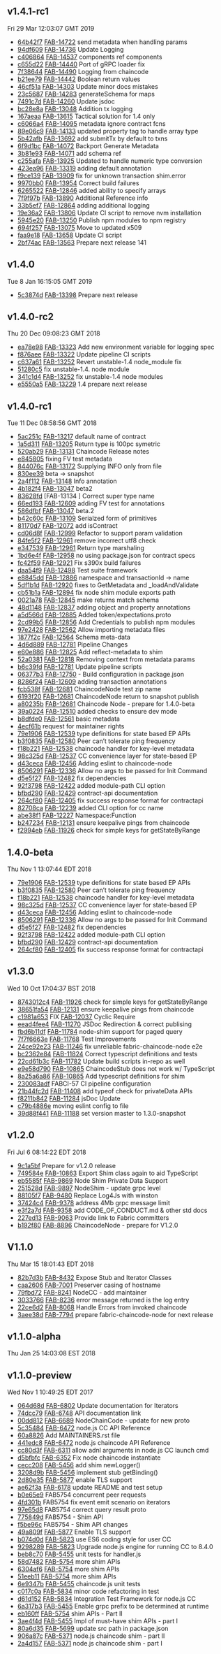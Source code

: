 ## v1.4.1-rc1
Fri 29 Mar 12:03:07 GMT 2019

* [64b42f7](https://github.com/hyperledger/fabric/commit/64b42f7) [FAB-14722](https://jira.hyperledger.org/browse/FAB-14722) send metadata when handling params
* [94df609](https://github.com/hyperledger/fabric/commit/94df609) [FAB-14736](https://jira.hyperledger.org/browse/FAB-14736) Update Logging
* [c406864](https://github.com/hyperledger/fabric/commit/c406864) [FAB-14537](https://jira.hyperledger.org/browse/FAB-14537) components ref components
* [c655d22](https://github.com/hyperledger/fabric/commit/c655d22) [FAB-14440](https://jira.hyperledger.org/browse/FAB-14440) Port of gRPC loader fix
* [7f38644](https://github.com/hyperledger/fabric/commit/7f38644) [FAB-14490](https://jira.hyperledger.org/browse/FAB-14490) Logging from chaincode
* [b21ee79](https://github.com/hyperledger/fabric/commit/b21ee79) [FAB-14442](https://jira.hyperledger.org/browse/FAB-14442) Boolean return values
* [46cf51a](https://github.com/hyperledger/fabric/commit/46cf51a) [FAB-14303](https://jira.hyperledger.org/browse/FAB-14303) Update minor docs mistakes
* [23c5687](https://github.com/hyperledger/fabric/commit/23c5687) [FAB-14283](https://jira.hyperledger.org/browse/FAB-14283) generateSchema for maps
* [7491c7d](https://github.com/hyperledger/fabric/commit/7491c7d) [FAB-14260](https://jira.hyperledger.org/browse/FAB-14260) Update jsdoc
* [bc28e8a](https://github.com/hyperledger/fabric/commit/bc28e8a) [FAB-13048](https://jira.hyperledger.org/browse/FAB-13048) Addition tx logging
* [167aeaa](https://github.com/hyperledger/fabric/commit/167aeaa) [FAB-13615](https://jira.hyperledger.org/browse/FAB-13615) Tactical solution for 1.4 only
* [c6066a4](https://github.com/hyperledger/fabric/commit/c6066a4) [FAB-14095](https://jira.hyperledger.org/browse/FAB-14095) metadata ignore contract fcns
* [89e06c9](https://github.com/hyperledger/fabric/commit/89e06c9) [FAB-14133](https://jira.hyperledger.org/browse/FAB-14133) updated property tag to handle array type
* [5b42afb](https://github.com/hyperledger/fabric/commit/5b42afb) [FAB-13692](https://jira.hyperledger.org/browse/FAB-13692) add submitTx by default to txns
* [6f9d1bc](https://github.com/hyperledger/fabric/commit/6f9d1bc) [FAB-14072](https://jira.hyperledger.org/browse/FAB-14072) Backport Generate Metadata
* [3b81e93](https://github.com/hyperledger/fabric/commit/3b81e93) [FAB-14071](https://jira.hyperledger.org/browse/FAB-14071) add schema ref
* [c255afa](https://github.com/hyperledger/fabric/commit/c255afa) [FAB-13925](https://jira.hyperledger.org/browse/FAB-13925) Updated to handle numeric type conversion
* [423ea96](https://github.com/hyperledger/fabric/commit/423ea96) [FAB-13319](https://jira.hyperledger.org/browse/FAB-13319) adding default annotation
* [f9ce139](https://github.com/hyperledger/fabric/commit/f9ce139) [FAB-13909](https://jira.hyperledger.org/browse/FAB-13909) fix for unknown transaction shim.error
* [9970bb0](https://github.com/hyperledger/fabric/commit/9970bb0) [FAB-13954](https://jira.hyperledger.org/browse/FAB-13954) Correct build failures
* [6265522](https://github.com/hyperledger/fabric/commit/6265522) [FAB-12846](https://jira.hyperledger.org/browse/FAB-12846) added ability to specify arrays
* [7f9f97b](https://github.com/hyperledger/fabric/commit/7f9f97b) [FAB-13890](https://jira.hyperledger.org/browse/FAB-13890) Additional Reference info
* [33b5ef7](https://github.com/hyperledger/fabric/commit/33b5ef7) [FAB-12864](https://jira.hyperledger.org/browse/FAB-12864) adding additional logging
* [19e36a2](https://github.com/hyperledger/fabric/commit/19e36a2) [FAB-13806](https://jira.hyperledger.org/browse/FAB-13806) Update CI script to remove nvm installation
* [5945e20](https://github.com/hyperledger/fabric/commit/5945e20) [FAB-13250](https://jira.hyperledger.org/browse/FAB-13250) Publish npm modules to npm registry
* [694f257](https://github.com/hyperledger/fabric/commit/694f257) [FAB-13075](https://jira.hyperledger.org/browse/FAB-13075) Move to updated x509
* [faa9e18](https://github.com/hyperledger/fabric/commit/faa9e18) [FAB-13658](https://jira.hyperledger.org/browse/FAB-13658) Update CI script
* [2bf74ac](https://github.com/hyperledger/fabric/commit/2bf74ac) [FAB-13563](https://jira.hyperledger.org/browse/FAB-13563) Prepare next release 141

## v1.4.0
Tue  8 Jan 16:15:05 GMT 2019

* [5c3874d](https://github.com/hyperledger/fabric/commit/5c3874d) [FAB-13398](https://jira.hyperledger.org/browse/FAB-13398) Prepare next release

## v1.4.0-rc2
Thu 20 Dec 09:08:23 GMT 2018

* [ea78e98](https://github.com/hyperledger/fabric/commit/ea78e98) [FAB-13323](https://jira.hyperledger.org/browse/FAB-13323) Add new environment variable for logging spec
* [f876aee](https://github.com/hyperledger/fabric/commit/f876aee) [FAB-13322](https://jira.hyperledger.org/browse/FAB-13322) Update pipeline CI scripts
* [c637a61](https://github.com/hyperledger/fabric/commit/c637a61) [FAB-13252](https://jira.hyperledger.org/browse/FAB-13252) Revert unstable-1.4 node_module fix
* [51280c5](https://github.com/hyperledger/fabric/commit/51280c5) fix unstable-1.4. node module
* [341c1d4](https://github.com/hyperledger/fabric/commit/341c1d4) [FAB-13252](https://jira.hyperledger.org/browse/FAB-13252) fix unstable-1.4 node modules
* [e5550a5](https://github.com/hyperledger/fabric/commit/e5550a5) [FAB-13229](https://jira.hyperledger.org/browse/FAB-13229) 1.4 prepare next release

## v1.4.0-rc1
Tue 11 Dec 08:58:56 GMT 2018

* [5ac251c](https://github.com/hyperledger/fabric/commit/5ac251c) [FAB-13217](https://jira.hyperledger.org/browse/FAB-13217) default name of contract
* [1a5d311](https://github.com/hyperledger/fabric/commit/1a5d311) [FAB-13205](https://jira.hyperledger.org/browse/FAB-13205) Return type is 100pc symetric
* [520ab29](https://github.com/hyperledger/fabric/commit/520ab29) [FAB-13131](https://jira.hyperledger.org/browse/FAB-13131) Chaincode Release notes
* [e845805](https://github.com/hyperledger/fabric/commit/e845805) fixing FV test metadata
* [844076c](https://github.com/hyperledger/fabric/commit/844076c) [FAB-13172](https://jira.hyperledger.org/browse/FAB-13172) Supplying INFO only from file
* [830ee39](https://github.com/hyperledger/fabric/commit/830ee39) beta -> snapshot
* [2a4f112](https://github.com/hyperledger/fabric/commit/2a4f112) [FAB-13148](https://jira.hyperledger.org/browse/FAB-13148) Info annotation
* [4b182f4](https://github.com/hyperledger/fabric/commit/4b182f4) [FAB-13047](https://jira.hyperledger.org/browse/FAB-13047) beta2
* [83628fd](https://github.com/hyperledger/fabric/commit/83628fd) [FAB-13134 ] Correct super type name
* [66ed193](https://github.com/hyperledger/fabric/commit/66ed193) [FAB-12609](https://jira.hyperledger.org/browse/FAB-12609) adding FV test for annotations
* [586dfbf](https://github.com/hyperledger/fabric/commit/586dfbf) [FAB-13047](https://jira.hyperledger.org/browse/FAB-13047) beta.2
* [b42c60c](https://github.com/hyperledger/fabric/commit/b42c60c) [FAB-13109](https://jira.hyperledger.org/browse/FAB-13109) Serialzed form of primitives
* [81170d7](https://github.com/hyperledger/fabric/commit/81170d7) [FAB-12072](https://jira.hyperledger.org/browse/FAB-12072) add isContract
* [cd06d8f](https://github.com/hyperledger/fabric/commit/cd06d8f) [FAB-12999](https://jira.hyperledger.org/browse/FAB-12999) Refactor to support param validation
* [84fe5f2](https://github.com/hyperledger/fabric/commit/84fe5f2) [FAB-12961](https://jira.hyperledger.org/browse/FAB-12961) remove incorrect utf8 check
* [e347539](https://github.com/hyperledger/fabric/commit/e347539) [FAB-12961](https://jira.hyperledger.org/browse/FAB-12961) Return type marshaling
* [1bd6e4f](https://github.com/hyperledger/fabric/commit/1bd6e4f) [FAB-12958](https://jira.hyperledger.org/browse/FAB-12958) no using package.json for contract specs
* [fc42f59](https://github.com/hyperledger/fabric/commit/fc42f59) [FAB-12921](https://jira.hyperledger.org/browse/FAB-12921) Fix s390x build failures
* [daa54f9](https://github.com/hyperledger/fabric/commit/daa54f9) [FAB-12498](https://jira.hyperledger.org/browse/FAB-12498) Test suite framework
* [e8845dd](https://github.com/hyperledger/fabric/commit/e8845dd) [FAB-12886](https://jira.hyperledger.org/browse/FAB-12886) namespace and transactionId -> name
* [5df1b1d](https://github.com/hyperledger/fabric/commit/5df1b1d) [FAB-12920](https://jira.hyperledger.org/browse/FAB-12920) fixes to GetMetadata and _loadAndValidate
* [cb51b1a](https://github.com/hyperledger/fabric/commit/cb51b1a) [FAB-12894](https://jira.hyperledger.org/browse/FAB-12894) fix node shim module exports path
* [0021a78](https://github.com/hyperledger/fabric/commit/0021a78) [FAB-12845](https://jira.hyperledger.org/browse/FAB-12845) make returns match schema
* [48d1148](https://github.com/hyperledger/fabric/commit/48d1148) [FAB-12837](https://jira.hyperledger.org/browse/FAB-12837) adding object and property annotations
* [a5d566d](https://github.com/hyperledger/fabric/commit/a5d566d) [FAB-12885](https://jira.hyperledger.org/browse/FAB-12885) Added token/expectations.proto
* [2cd99b5](https://github.com/hyperledger/fabric/commit/2cd99b5) [FAB-12856](https://jira.hyperledger.org/browse/FAB-12856) Add Credentials to publish npm modules
* [97e2428](https://github.com/hyperledger/fabric/commit/97e2428) [FAB-12562](https://jira.hyperledger.org/browse/FAB-12562) Allow importing metadata files
* [1877f2c](https://github.com/hyperledger/fabric/commit/1877f2c) [FAB-12564](https://jira.hyperledger.org/browse/FAB-12564) Schema meta-data
* [4d6d889](https://github.com/hyperledger/fabric/commit/4d6d889) [FAB-12781](https://jira.hyperledger.org/browse/FAB-12781) Pipeline Changes
* [e60e886](https://github.com/hyperledger/fabric/commit/e60e886) [FAB-12825](https://jira.hyperledger.org/browse/FAB-12825) Add reflect-metadata to shim
* [52a0381](https://github.com/hyperledger/fabric/commit/52a0381) [FAB-12818](https://jira.hyperledger.org/browse/FAB-12818) Removing context from metadata params
* [b6c39fd](https://github.com/hyperledger/fabric/commit/b6c39fd) [FAB-12781](https://jira.hyperledger.org/browse/FAB-12781) Update pipeline scripts
* [06377b3](https://github.com/hyperledger/fabric/commit/06377b3) [FAB-12750](https://jira.hyperledger.org/browse/FAB-12750) - Build configuration in package.json
* [8286f24](https://github.com/hyperledger/fabric/commit/8286f24) [FAB-12609](https://jira.hyperledger.org/browse/FAB-12609) adding transaction annotations
* [fcb538f](https://github.com/hyperledger/fabric/commit/fcb538f) [FAB-12681](https://jira.hyperledger.org/browse/FAB-12681) ChaincodeNode test zip name
* [6193f20](https://github.com/hyperledger/fabric/commit/6193f20) [FAB-12681](https://jira.hyperledger.org/browse/FAB-12681) ChaincodeNode return to snapshot publish
* [a80235b](https://github.com/hyperledger/fabric/commit/a80235b) [FAB-12681](https://jira.hyperledger.org/browse/FAB-12681) Chaincode Node - prepare for 1.4.0-beta
* [39a0224](https://github.com/hyperledger/fabric/commit/39a0224) [FAB-12510](https://jira.hyperledger.org/browse/FAB-12510) added checks to ensure dev mode
* [b8dfde0](https://github.com/hyperledger/fabric/commit/b8dfde0) [FAB-12561](https://jira.hyperledger.org/browse/FAB-12561) basic metadata
* [4ecf61b](https://github.com/hyperledger/fabric/commit/4ecf61b) request for maintainer rights
* [79e1906](https://github.com/hyperledger/fabric/commit/79e1906) [FAB-12539](https://jira.hyperledger.org/browse/FAB-12539) type definitions for state based EP APIs
* [b3f0835](https://github.com/hyperledger/fabric/commit/b3f0835) [FAB-12580](https://jira.hyperledger.org/browse/FAB-12580) Peer can’t tolerate ping frequency
* [f18b221](https://github.com/hyperledger/fabric/commit/f18b221) [FAB-12538](https://jira.hyperledger.org/browse/FAB-12538) chaincode handler for key-level metadata
* [98c325d](https://github.com/hyperledger/fabric/commit/98c325d) [FAB-12537](https://jira.hyperledger.org/browse/FAB-12537) CC convenience layer for state-based EP
* [d43ceca](https://github.com/hyperledger/fabric/commit/d43ceca) [FAB-12456](https://jira.hyperledger.org/browse/FAB-12456) Adding eslint to chaincode-node
* [8506291](https://github.com/hyperledger/fabric/commit/8506291) [FAB-12336](https://jira.hyperledger.org/browse/FAB-12336) Allow no args to be passed for Init Command
* [d5e5f27](https://github.com/hyperledger/fabric/commit/d5e5f27) [FAB-12482](https://jira.hyperledger.org/browse/FAB-12482) fix dependencies
* [92f3798](https://github.com/hyperledger/fabric/commit/92f3798) [FAB-12422](https://jira.hyperledger.org/browse/FAB-12422) added module-path CLI option
* [bfbd290](https://github.com/hyperledger/fabric/commit/bfbd290) [FAB-12429](https://jira.hyperledger.org/browse/FAB-12429) contract-api documentation
* [264cf80](https://github.com/hyperledger/fabric/commit/264cf80) [FAB-12405](https://jira.hyperledger.org/browse/FAB-12405) fix success response format for contractapi
* [82708ca](https://github.com/hyperledger/fabric/commit/82708ca) [FAB-12239](https://jira.hyperledger.org/browse/FAB-12239) added CLI option for cc name
* [abe38f1](https://github.com/hyperledger/fabric/commit/abe38f1) [FAB-12227](https://jira.hyperledger.org/browse/FAB-12227) Namespace:Function
* [b247234](https://github.com/hyperledger/fabric/commit/b247234) [FAB-12131](https://jira.hyperledger.org/browse/FAB-12131) ensure keepalive pings from chaincode
* [f2994eb](https://github.com/hyperledger/fabric/commit/f2994eb) [FAB-11926](https://jira.hyperledger.org/browse/FAB-11926) check for simple keys for getStateByRange

## 1.4.0-beta
Thu Nov  1 13:07:44 EDT 2018

* [79e1906](https://github.com/hyperledger/fabric/commit/79e1906) [FAB-12539](https://jira.hyperledger.org/browse/FAB-12539) type definitions for state based EP APIs
* [b3f0835](https://github.com/hyperledger/fabric/commit/b3f0835) [FAB-12580](https://jira.hyperledger.org/browse/FAB-12580) Peer can’t tolerate ping frequency
* [f18b221](https://github.com/hyperledger/fabric/commit/f18b221) [FAB-12538](https://jira.hyperledger.org/browse/FAB-12538) chaincode handler for key-level metadata
* [98c325d](https://github.com/hyperledger/fabric/commit/98c325d) [FAB-12537](https://jira.hyperledger.org/browse/FAB-12537) CC convenience layer for state-based EP
* [d43ceca](https://github.com/hyperledger/fabric/commit/d43ceca) [FAB-12456](https://jira.hyperledger.org/browse/FAB-12456) Adding eslint to chaincode-node
* [8506291](https://github.com/hyperledger/fabric/commit/8506291) [FAB-12336](https://jira.hyperledger.org/browse/FAB-12336) Allow no args to be passed for Init Command
* [d5e5f27](https://github.com/hyperledger/fabric/commit/d5e5f27) [FAB-12482](https://jira.hyperledger.org/browse/FAB-12482) fix dependencies
* [92f3798](https://github.com/hyperledger/fabric/commit/92f3798) [FAB-12422](https://jira.hyperledger.org/browse/FAB-12422) added module-path CLI option
* [bfbd290](https://github.com/hyperledger/fabric/commit/bfbd290) [FAB-12429](https://jira.hyperledger.org/browse/FAB-12429) contract-api documentation
* [264cf80](https://github.com/hyperledger/fabric/commit/264cf80) [FAB-12405](https://jira.hyperledger.org/browse/FAB-12405) fix success response format for contractapi

## v1.3.0
Wed 10 Oct 17:04:37 BST 2018

* [8743012c4](https://github.com/hyperledger/fabric/commit/8743012c4) [FAB-11926](https://jira.hyperledger.org/browse/FAB-11926) check for simple keys for getStateByRange
* [38651fa54](https://github.com/hyperledger/fabric/commit/38651fa54) [FAB-12131](https://jira.hyperledger.org/browse/FAB-12131) ensure keepalive pings from chaincode
* [c1981a653](https://github.com/hyperledger/fabric/commit/c1981a653) FIX [FAB-12037](https://jira.hyperledger.org/browse/FAB-12037) Cyclic Require
* [eead4fee4](https://github.com/hyperledger/fabric/commit/eead4fee4) [FAB-11270](https://jira.hyperledger.org/browse/FAB-11270) JSDoc Redirection & correct publising
* [fbd6b11df](https://github.com/hyperledger/fabric/commit/fbd6b11df) [FAB-11784](https://jira.hyperledger.org/browse/FAB-11784) node-shim support for paged query
* [7f7f6663e](https://github.com/hyperledger/fabric/commit/7f7f6663e) [FAB-11768](https://jira.hyperledger.org/browse/FAB-11768) Test Improvements
* [24ce92e23](https://github.com/hyperledger/fabric/commit/24ce92e23) [FAB-11246](https://jira.hyperledger.org/browse/FAB-11246) fix unreliable fabric-chaincode-node e2e
* [bc2362e84](https://github.com/hyperledger/fabric/commit/bc2362e84) [FAB-11824](https://jira.hyperledger.org/browse/FAB-11824) Correct typescript definitions and tests
* [22cd61b3c](https://github.com/hyperledger/fabric/commit/22cd61b3c) [FAB-11782](https://jira.hyperledger.org/browse/FAB-11782) Update build scripts in-repo as well
* [e9e58d790](https://github.com/hyperledger/fabric/commit/e9e58d790) [FAB-10865](https://jira.hyperledger.org/browse/FAB-10865) ChaincodeStub does not work w/ TypeScript
* [8a25a6a86](https://github.com/hyperledger/fabric/commit/8a25a6a86) [FAB-10865](https://jira.hyperledger.org/browse/FAB-10865) Add typescript definitions for shim
* [230083adf](https://github.com/hyperledger/fabric/commit/230083adf) FABCI-57 CI pipeline configuration
* [21b44fc2d](https://github.com/hyperledger/fabric/commit/21b44fc2d) [FAB-11408](https://jira.hyperledger.org/browse/FAB-11408) add typeof check for privateData APIs
* [f8211b842](https://github.com/hyperledger/fabric/commit/f8211b842) [FAB-11284](https://jira.hyperledger.org/browse/FAB-11284) jsDoc Update
* [c79b4886e](https://github.com/hyperledger/fabric/commit/c79b4886e) moving eslint config to file
* [39d88f441](https://github.com/hyperledger/fabric/commit/39d88f441) [FAB-11188](https://jira.hyperledger.org/browse/FAB-11188) set version master to 1.3.0-snapshot

## v1.2.0
Fri Jul  6 08:14:22 EDT 2018

* [9c1a5bf](https://github.com/hyperledger/fabric/commit/9c1a5bf) Prepare for v1.2.0 release
* [749584e](https://github.com/hyperledger/fabric/commit/749584e) [FAB-10863](https://jira.hyperledger.org/browse/FAB-10863) Export Shim class again to aid TypeScript
* [eb5585f](https://github.com/hyperledger/fabric/commit/eb5585f) [FAB-9869](https://jira.hyperledger.org/browse/FAB-9869) Node Shim Private Data Support
* [251528d](https://github.com/hyperledger/fabric/commit/251528d) [FAB-9897](https://jira.hyperledger.org/browse/FAB-9897) NodeShim - update grpc level
* [88105f7](https://github.com/hyperledger/fabric/commit/88105f7) [FAB-9480](https://jira.hyperledger.org/browse/FAB-9480) Replace Log4Js with winston
* [37424c4](https://github.com/hyperledger/fabric/commit/37424c4) [FAB-9378](https://jira.hyperledger.org/browse/FAB-9378) address 4Mb grpc message limit
* [e3f2a7d](https://github.com/hyperledger/fabric/commit/e3f2a7d) [FAB-9358](https://jira.hyperledger.org/browse/FAB-9358) add CODE_OF_CONDUCT.md & other std docs
* [227ed13](https://github.com/hyperledger/fabric/commit/227ed13) [FAB-9063](https://jira.hyperledger.org/browse/FAB-9063) Provide link to Fabric committers
* [b192f80](https://github.com/hyperledger/fabric/commit/b192f80) [FAB-8896](https://jira.hyperledger.org/browse/FAB-8896) ChaincodeNode - prepare for V1.2.0

## V1.1.0
Thu Mar 15 18:01:43 EDT 2018

* [82b7d3b](https://github.com/hyperledger/fabric/commit/82b7d3b) [FAB-8432](https://jira.hyperledger.org/browse/FAB-8432) Expose Stub and Iterator Classes
* [caa2606](https://github.com/hyperledger/fabric/commit/caa2606) [FAB-7001](https://jira.hyperledger.org/browse/FAB-7001) Preserver casing of hostname
* [79fbd72](https://github.com/hyperledger/fabric/commit/79fbd72) [FAB-8241](https://jira.hyperledger.org/browse/FAB-8241) NodeCC - add maintainer
* [3033766](https://github.com/hyperledger/fabric/commit/3033766) [FAB-8236](https://jira.hyperledger.org/browse/FAB-8236) error message returned is the log entry
* [22ce6d2](https://github.com/hyperledger/fabric/commit/22ce6d2) [FAB-8068](https://jira.hyperledger.org/browse/FAB-8068) Handle Errors from invoked chaincode
* [3aee38d](https://github.com/hyperledger/fabric/commit/3aee38d) [FAB-7794](https://jira.hyperledger.org/browse/FAB-7794) prepare fabric-chaincode-node for next release

## v1.1.0-alpha
Thu Jan 25 14:03:08 EST 2018


## v1.1.0-preview
Wed Nov  1 10:49:25 EDT 2017

* [064d68d](https://github.com/hyperledger/fabric/commit/064d68d) [FAB-6802](https://jira.hyperledger.org/browse/FAB-6802) Update documentation for Iterators
* [74dcc79](https://github.com/hyperledger/fabric/commit/74dcc79) [FAB-6748](https://jira.hyperledger.org/browse/FAB-6748) API documentation link
* [00dd812](https://github.com/hyperledger/fabric/commit/00dd812) [FAB-6689](https://jira.hyperledger.org/browse/FAB-6689) NodeChainCode - update for new proto
* [5c35484](https://github.com/hyperledger/fabric/commit/5c35484) [FAB-6472](https://jira.hyperledger.org/browse/FAB-6472) node.js CC API Reference
* [60a8826](https://github.com/hyperledger/fabric/commit/60a8826) Add MAINTAINERS.rst file
* [441edc8](https://github.com/hyperledger/fabric/commit/441edc8) [FAB-6472](https://jira.hyperledger.org/browse/FAB-6472) node.js chaincode API Reference
* [cc80d3f](https://github.com/hyperledger/fabric/commit/cc80d3f) [FAB-6311](https://jira.hyperledger.org/browse/FAB-6311) allow adnl arguments in node.js CC launch cmd
* [d5bfbfc](https://github.com/hyperledger/fabric/commit/d5bfbfc) [FAB-6352](https://jira.hyperledger.org/browse/FAB-6352) Fix node chaincode instantiate
* [cecc208](https://github.com/hyperledger/fabric/commit/cecc208) [FAB-5456](https://jira.hyperledger.org/browse/FAB-5456) add shim newLogger()
* [3208d9b](https://github.com/hyperledger/fabric/commit/3208d9b) [FAB-5456](https://jira.hyperledger.org/browse/FAB-5456) implement stub getBinding()
* [2d80e35](https://github.com/hyperledger/fabric/commit/2d80e35) [FAB-5877](https://jira.hyperledger.org/browse/FAB-5877) enable TLS support
* [ae62f3a](https://github.com/hyperledger/fabric/commit/ae62f3a) [FAB-6178](https://jira.hyperledger.org/browse/FAB-6178) update README and test setup
* [b0e65e9](https://github.com/hyperledger/fabric/commit/b0e65e9) FAB5754 concurrent peer requests
* [4fd301b](https://github.com/hyperledger/fabric/commit/4fd301b) FAB5754 fix event emit scenario on iterators
* [97e65d8](https://github.com/hyperledger/fabric/commit/97e65d8) FAB5754 correct query result proto
* [775849d](https://github.com/hyperledger/fabric/commit/775849d) FAB5754 - Shim API
* [f5be96c](https://github.com/hyperledger/fabric/commit/f5be96c) FAB5754 - Shim API changes
* [49a809f](https://github.com/hyperledger/fabric/commit/49a809f) [FAB-5877](https://jira.hyperledger.org/browse/FAB-5877) Enable TLS support
* [b074d0d](https://github.com/hyperledger/fabric/commit/b074d0d) [FAB-5823](https://jira.hyperledger.org/browse/FAB-5823) use ES6 coding style for user CC
* [9298289](https://github.com/hyperledger/fabric/commit/9298289) [FAB-5823](https://jira.hyperledger.org/browse/FAB-5823) Upgrade node.js engine for running CC to 8.4.0
* [beb8c70](https://github.com/hyperledger/fabric/commit/beb8c70) [FAB-5455](https://jira.hyperledger.org/browse/FAB-5455) unit tests for handler.js
* [58d7482](https://github.com/hyperledger/fabric/commit/58d7482) [FAB-5754](https://jira.hyperledger.org/browse/FAB-5754) more shim APIs
* [6304af6](https://github.com/hyperledger/fabric/commit/6304af6) [FAB-5754](https://jira.hyperledger.org/browse/FAB-5754) more shim APIs
* [51eeb11](https://github.com/hyperledger/fabric/commit/51eeb11) [FAB-5754](https://jira.hyperledger.org/browse/FAB-5754) more shim APIs
* [6e9347b](https://github.com/hyperledger/fabric/commit/6e9347b) [FAB-5455](https://jira.hyperledger.org/browse/FAB-5455) chaincode.js unit tests
* [c017c0a](https://github.com/hyperledger/fabric/commit/c017c0a) [FAB-5834](https://jira.hyperledger.org/browse/FAB-5834) minor code refactoring in test
* [d61d152](https://github.com/hyperledger/fabric/commit/d61d152) [FAB-5834](https://jira.hyperledger.org/browse/FAB-5834) Integration Test Framework for node.js CC
* [6a317b3](https://github.com/hyperledger/fabric/commit/6a317b3) [FAB-5455](https://jira.hyperledger.org/browse/FAB-5455) Enable grpc prefix to be determined at runtime
* [eb160ff](https://github.com/hyperledger/fabric/commit/eb160ff) [FAB-5754](https://jira.hyperledger.org/browse/FAB-5754) shim APIs - Part II
* [3ae4f4d](https://github.com/hyperledger/fabric/commit/3ae4f4d) [FAB-5455](https://jira.hyperledger.org/browse/FAB-5455) Impl of must-have shim APIs - part I
* [80a6d35](https://github.com/hyperledger/fabric/commit/80a6d35) [FAB-5699](https://jira.hyperledger.org/browse/FAB-5699) update src path in package.json
* [906a87c](https://github.com/hyperledger/fabric/commit/906a87c) [FAB-5371](https://jira.hyperledger.org/browse/FAB-5371) node.js chaincode shim - part II
* [2a4d157](https://github.com/hyperledger/fabric/commit/2a4d157) [FAB-5371](https://jira.hyperledger.org/browse/FAB-5371) node.js chaincode shim - part I
